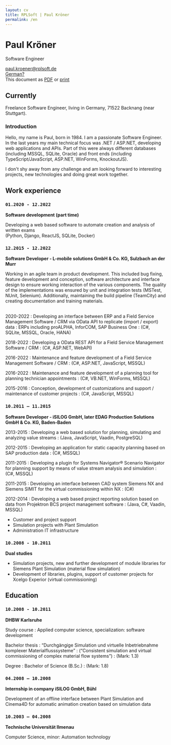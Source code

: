 ```yaml
---
layout: cv
title: RPLSoft | Paul Kröner
permalink: /en
---
```


# Paul Kröner
  Software Engineer

<div id="webaddress">
	<div>
		<a href="mailto:paul.kroener@rplsoft.de">paul.kroener@rplsoft.de</a>
	</div>
	<div id="links">
		<div>
			<a href="/">German?</a>
		</div>
		<div>
			This document as
			<a href="/assets/pdf/cv-kroener-en.pdf">PDF</a> or 
			<a href="javascript:if(window.print)window.print()">print</a>
		</div>
	</div>
</div>


## Currently

Freelance Software Engineer, living in Germany, 71522 Backnang (near Stuttgart).

### Introduction

Hello, my name is Paul, born in 1984. I am a passionate Software Engineer. In the last years my main technical focus was .NET / ASP.NET, developing web applications and APIs. Part of this were always different databases (including MSSQL, SQLite, Oracle) and front ends (including TypeScript/JavaScript, ASP.NET, WinForms, KnockoutJS).

I don't shy away from any challenge and am looking forward to interesting projects, new technologies and doing great work together.

## Work experience

### `01.2020 - 12.2022`
**Software development (part time)**

Developing a web based software to automate creation and analysis of written exams\
(Python, Django, ReactJS, SQLite, Docker)

### `12.2015 - 12.2022`
**Software Developer - L-mobile solutions GmbH & Co. KG, Sulzbach an der Murr**

Working in an agile team in product development. This included bug fixing, feature development and conception, software architecture and interface design to ensure working interaction of the various components. The quality of the implementations was ensured by unit and integration tests (MSTest, NUnit, Selenium). Additionally, maintaining the build pipeline (TeamCity) and creating documentation and training materials.

<br>
2020-2022
: Developing an interface between ERP and a Field Service Management Software / CRM via OData API to replicate (import / export) data
: ERPs including proALPHA, InforCOM, SAP Business One
: (C#, SQLite, MSSQL, Oracle, HANA)

2018-2022
: Developing a OData REST API for a Field Service Management Software / CRM
: (C#, ASP.NET, WebAPI)

2016-2022
: Maintenance and feature development of a Field Service Management Software / CRM
: (C#, ASP.NET, JavaScript, MSSQL)

2016-2022
: Maintenance and feature development of a planning tool for planning technician appointments
: (C#, VB.NET, WinForms, MSSQL)

2015-2016
: Conception, development of customizations and support / maintenance of customer projects
: (C#, JavaScript, MSSQL)

### `10.2011 – 11.2015`
**Software Developer - iSILOG GmbH, later EDAG Production Solutions GmbH & Co. KG, Baden-Baden**

2013-2015
: Developing a web based solution for planning, simulating and analyzing value streams
: (Java, JavaScript, Vaadin, PostgreSQL)

2012-2015
: Developing an application for static capacity planning based on SAP production data
: (C#, MSSQL)

2011-2015
: Developing a plugin for Systems Navigator&reg; Scenario Navigator for planning support by means of value stream analysis and simulation
: (C#, MSSQL)

2011-2015
: Developing an interface between CAD system Siemens NX and Siemens SIMIT for the virtual commissioning within NX
: (C#)

2012-2014
: Developing a web based project reporting solution based on data from Projektron BCS project management software 
: (Java, C#, Vaadin, MSSQL)

- Customer and project support
- Simulation projects with Plant Simulation
- Administration IT infrastructure

### `10.2008 - 10.2011`
**Dual studies**

- Simulation projects, new and further development of module libraries for Siemens Plant Simulation (material flow simulation)
- Development of libraries, plugins, support of customer projects for Xcelgo Experior (virtual commissioning)

## Education

### `10.2008 - 10.2011`
**DHBW Karlsruhe**

Study course
: Applied computer science, specialization: software development

Bachelor thesis
: &ldquo;Durchgängige Simulation und virtuelle Inbetriebnahme komplexer Materialflusssysteme&rdquo;
: (&ldquo;Consistent simulation and virtual commissioning of complex material flow systems&rdquo;)
: (Mark: 1.3)

Degree
: Bachelor of Science (B.Sc.)
: (Mark: 1.8)

### `04.2008 – 10.2008`
**Internship in company iSILOG GmbH, Bühl**

Development of an offline interface between Plant Simulation and Cinema4D for automatic animation creation based on simulation data

### `10.2003 – 04.2008`
**Technische Universität Ilmenau**

Computer Science, minor: Automation technology
